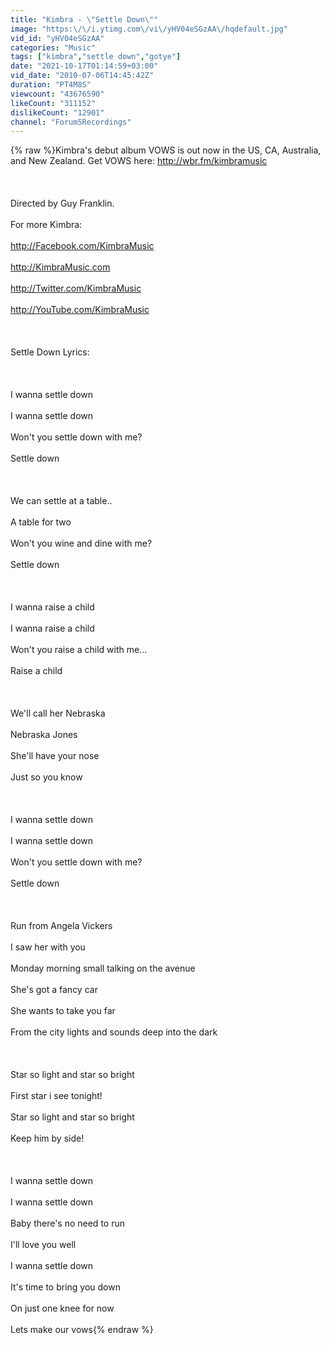 ```yaml
---
title: "Kimbra - \"Settle Down\""
image: "https:\/\/i.ytimg.com\/vi\/yHV04eSGzAA\/hqdefault.jpg"
vid_id: "yHV04eSGzAA"
categories: "Music"
tags: ["kimbra","settle down","gotye"]
date: "2021-10-17T01:14:59+03:00"
vid_date: "2010-07-06T14:45:42Z"
duration: "PT4M8S"
viewcount: "43676590"
likeCount: "311152"
dislikeCount: "12901"
channel: "Forum5Recordings"
---
```

{% raw %}Kimbra's debut album VOWS is out now in the US, CA, Australia, and New Zealand. Get VOWS here: <a rel="nofollow" target="blank" href="http://wbr.fm/kimbramusic">http://wbr.fm/kimbramusic</a><br /><br /><br /><br />Directed by Guy Franklin. <br /><br />For more Kimbra:<br /><br /><a rel="nofollow" target="blank" href="http://Facebook.com/KimbraMusic">http://Facebook.com/KimbraMusic</a><br /><br /><a rel="nofollow" target="blank" href="http://KimbraMusic.com">http://KimbraMusic.com</a><br /><br /><a rel="nofollow" target="blank" href="http://Twitter.com/KimbraMusic">http://Twitter.com/KimbraMusic</a><br /><br /><a rel="nofollow" target="blank" href="http://YouTube.com/KimbraMusic">http://YouTube.com/KimbraMusic</a><br /><br /><br /><br />Settle Down Lyrics: <br /><br /><br /><br />I wanna settle down<br /><br />I wanna settle down<br /><br />Won't you settle down with me?<br /><br />Settle down<br /><br /><br /><br />We can settle at a table..<br /><br />A table for two<br /><br />Won't you wine and dine with me?<br /><br />Settle down<br /><br /><br /><br />I wanna raise a child<br /><br />I wanna raise a child<br /><br />Won't you raise a child with me...<br /><br />Raise a child<br /><br /><br /><br />We'll call her Nebraska<br /><br />Nebraska Jones<br /><br />She'll have your nose<br /><br />Just so you know<br /><br /><br /><br />I wanna settle down<br /><br />I wanna settle down<br /><br />Won't you settle down with me?<br /><br />Settle down<br /><br /><br /><br />Run from Angela Vickers<br /><br />I saw her with you<br /><br />Monday morning small talking on the avenue<br /><br />She's got a fancy car<br /><br />She wants to take you far<br /><br />From the city lights and sounds deep into the dark<br /><br /><br /><br />Star so light and star so bright<br /><br />First star i see tonight!<br /><br />Star so light and star so bright<br /><br />Keep him by side!<br /><br /><br /><br />I wanna settle down<br /><br />I wanna settle down<br /><br />Baby there's no need to run<br /><br />I'll love you well<br /><br />I wanna settle down<br /><br />It's time to bring you down<br /><br />On just one knee for now<br /><br />Lets make our vows{% endraw %}
